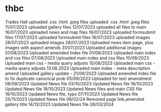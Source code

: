 # thbc
Trades Hall
uploaded .css .html .jpeg files
uploaded .css .html .jpeg files 11/07/2023
uploaded gallery files 12/07/2023
uploaded all files to main 16/07/2023
uploaded news and map files 16/07/2023
uploaded formsubmit files 17/07/2023
uploaded formsubmit files 18/07/2023
uploaded images 26/07/2023
uploaded images 28/07/2023
Uploaded news item page, plus images with aspect amends 31/07/2023
Uploaded additional images 01/08/2023
Uploaded amended Index file 01/08/2023
Uploaded main index and css files 07/08/2023
Uploaded main index and css files 10/08/2023
Uploaded main css - media query adjusts 10/08/2023
Uploaded main css - media query adjusts 13.08.2023
Uploaded main index - meta description amend
Uploaded gallery update - 21/08/2023
Uploaded amended index file to fix duplicate canonical prob 05/09/2023
Uploaded for text amendment 08/09/2023
Updated News file 03/10/2023
Updated News file 18/10/2023
Updated News file 18/10/2023
Updated News files and main CSS file 19/10/2023
Updated News file, typo 07/11/2023
Updated News file 25/11/2023
Updated News file 08/02/24
Removed page link,amended gallery title 14/12/2023
Updated News file 26/03/2024

